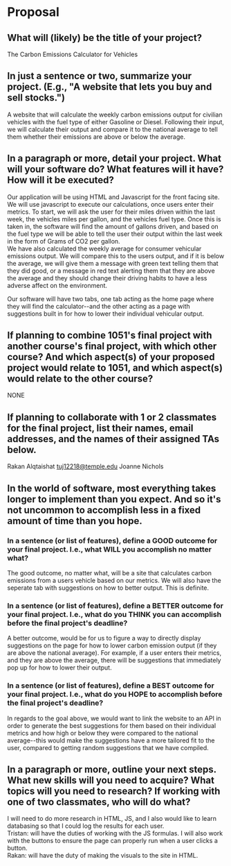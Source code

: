 # Proposal

## What will (likely) be the title of your project?

The Carbon Emissions Calculator for Vehicles

## In just a sentence or two, summarize your project. (E.g., "A website that lets you buy and sell stocks.")

A website that will calculate the weekly carbon emissions output for civilian vehicles with the fuel type of either Gasoline or Diesel.  Following their input, we will calculate their output and compare it to the national average to tell them whether their emissions are above or below the average.  

## In a paragraph or more, detail your project. What will your software do? What features will it have? How will it be executed?

Our application will be using HTML and Javascript for the front facing site.  We will use javascript to execute our calculations, once users enter their metrics.  To start, we will ask the user for their miles driven within the last week, the vehicles miles per gallon, and the vehicles fuel type.  Once this is taken in, the software will find the amount of gallons driven, and based on the fuel type we will be able to tell the user their output within the last week in the form of Grams of CO2 per gallon.  
We have also calculated the weekly average for consumer vehicular emissions output.  We will compare this to the users output, and if it is below the average, we will give them a message with green text telling them that they did good, or a message in red text alerting them that they are above the average and they should change their driving habits to have a less adverse affect on the environment.  

Our software will have two tabs, one tab acting as the home page where they will find the calculator--and the other acting as a page with suggestions built in for how to lower their individual vehicular output.  

## If planning to combine 1051's final project with another course's final project, with which other course? And which aspect(s) of your proposed project would relate to 1051, and which aspect(s) would relate to the other course?

NONE

## If planning to collaborate with 1 or 2 classmates for the final project, list their names, email addresses, and the names of their assigned TAs below.

Rakan Alqtaishat
tuj12218@temple.edu
Joanne Nichols

## In the world of software, most everything takes longer to implement than you expect. And so it's not uncommon to accomplish less in a fixed amount of time than you hope.

### In a sentence (or list of features), define a GOOD outcome for your final project. I.e., what WILL you accomplish no matter what?

The good outcome, no matter what, will be a site that calculates carbon emissions from a users vehicle based on our metrics.  We will also have the seperate tab with suggestions on how to better output.  This is definite.  

### In a sentence (or list of features), define a BETTER outcome for your final project. I.e., what do you THINK you can accomplish before the final project's deadline?

A better outcome, would be for us to figure a way to directly display suggestions on the page for how to lower carbon emission output (if they are above the national average).  For example, if a user enters their metrics, and they are above the average, there will be suggestions that immediately pop up for how to lower their output.

### In a sentence (or list of features), define a BEST outcome for your final project. I.e., what do you HOPE to accomplish before the final project's deadline?

In regards to the goal above, we would want to link the website to an API in order to generate the best suggestions for them based on their individual metrics and how high or below they were compared to the national average--this would make the suggestions have a more tailored fit to the user, compared to getting random suggestions that we have compiled.  

## In a paragraph or more, outline your next steps. What new skills will you need to acquire? What topics will you need to research? If working with one of two classmates, who will do what?

I will need to do more research in HTML, JS, and I also would like to learn databasing so that I could log the results for each user.   
Tristan: will have the duties of working with the JS formulas.  I will also work with the buttons to ensure the page can properly run when a user clicks a button.  
Rakan: will have the duty of making the visuals to the site in HTML.  

